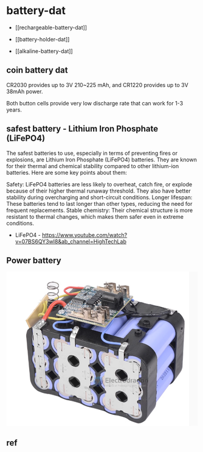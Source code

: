 

# battery-dat 

- [[rechargeable-battery-dat]]

- [[battery-holder-dat]]

- [[alkaline-battery-dat]]


## coin battery dat 

CR2030 provides up to 3V 210~225 mAh, and CR1220 provides up to 3V 38mAh power.

Both button cells provide very low discharge rate that can work for 1-3 years.



## safest battery - Lithium Iron Phosphate (LiFePO4)

The safest batteries to use, especially in terms of preventing fires or explosions, are Lithium Iron Phosphate (LiFePO4) batteries. They are known for their thermal and chemical stability compared to other lithium-ion batteries. Here are some key points about them:

Safety: LiFePO4 batteries are less likely to overheat, catch fire, or explode because of their higher thermal runaway threshold. They also have better stability during overcharging and short-circuit conditions.
Longer lifespan: These batteries tend to last longer than other types, reducing the need for frequent replacements.
Stable chemistry: Their chemical structure is more resistant to thermal changes, which makes them safer even in extreme conditions.

- LiFePO4 - https://www.youtube.com/watch?v=07BS6QY3wI8&ab_channel=HighTechLab


## Power battery 

![](2023-11-08-16-40-20.png)


## ref 


